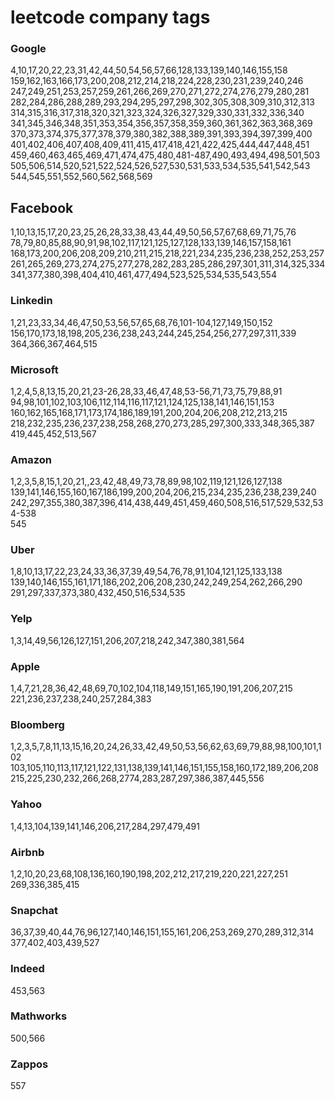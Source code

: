 # leetcode company tags
### Google  
4,10,17,20,22,23,31,42,44,50,54,56,57,66,128,133,139,140,146,155,158  
159,162,163,166,173,200,208,212,214,218,224,228,230,231,239,240,246  
247,249,251,253,257,259,261,266,269,270,271,272,274,276,279,280,281  
282,284,286,288,289,293,294,295,297,298,302,305,308,309,310,312,313  
314,315,316,317,318,320,321,323,324,326,327,329,330,331,332,336,340  
341,345,346,348,351,353,354,356,357,358,359,360,361,362,363,368,369  
370,373,374,375,377,378,379,380,382,388,389,391,393,394,397,399,400  
401,402,406,407,408,409,411,415,417,418,421,422,425,444,447,448,451  
459,460,463,465,469,471,474,475,480,481-487,490,493,494,498,501,503  
505,506,514,520,521,522,524,526,527,530,531,533,534,535,541,542,543  
544,545,551,552,560,562,568,569  


## Facebook
1,10,13,15,17,20,23,25,26,28,33,38,43,44,49,50,56,57,67,68,69,71,75,76  
78,79,80,85,88,90,91,98,102,117,121,125,127,128,133,139,146,157,158,161  
168,173,200,206,208,209,210,211,215,218,221,234,235,236,238,252,253,257  
261,265,269,273,274,275,277,278,282,283,285,286,297,301,311,314,325,334  
341,377,380,398,404,410,461,477,494,523,525,534,535,543,554


### Linkedin
1,21,23,33,34,46,47,50,53,56,57,65,68,76,101-104,127,149,150,152  
156,170,173,18,198,205,236,238,243,244,245,254,256,277,297,311,339  
364,366,367,464,515

### Microsoft
1,2,4,5,8,13,15,20,21,23-26,28,33,46,47,48,53-56,71,73,75,79,88,91  
94,98,101,102,103,106,112,114,116,117,121,124,125,138,141,146,151,153  
160,162,165,168,171,173,174,186,189,191,200,204,206,208,212,213,215  
218,232,235,236,237,238,258,268,270,273,285,297,300,333,348,365,387  
419,445,452,513,567

### Amazon  
1,2,3,5,8,15,1,20,21,,23,42,48,49,73,78,89,98,102,119,121,126,127,138  
139,141,146,155,160,167,186,199,200,204,206,215,234,235,236,238,239,240  
242,297,355,380,387,396,414,438,449,451,459,460,508,516,517,529,532,534-538  
545

### Uber
1,8,10,13,17,22,23,24,33,36,37,39,49,54,76,78,91,104,121,125,133,138  
139,140,146,155,161,171,186,202,206,208,230,242,249,254,262,266,290  
291,297,337,373,380,432,450,516,534,535

### Yelp
1,3,14,49,56,126,127,151,206,207,218,242,347,380,381,564

### Apple
1,4,7,21,28,36,42,48,69,70,102,104,118,149,151,165,190,191,206,207,215  
221,236,237,238,240,257,284,383

### Bloomberg
1,2,3,5,7,8,11,13,15,16,20,24,26,33,42,49,50,53,56,62,63,69,79,88,98,100,101,102  
103,105,110,113,117,121,122,131,138,139,141,146,151,155,158,160,172,189,206,208  
215,225,230,232,266,268,2774,283,287,297,386,387,445,556

### Yahoo
1,4,13,104,139,141,146,206,217,284,297,479,491

### Airbnb
1,2,10,20,23,68,108,136,160,190,198,202,212,217,219,220,221,227,251  
269,336,385,415

### Snapchat
36,37,39,40,44,76,96,127,140,146,151,155,161,206,253,269,270,289,312,314  
377,402,403,439,527

### Indeed
453,563

### Mathworks
500,566

### Zappos
557
